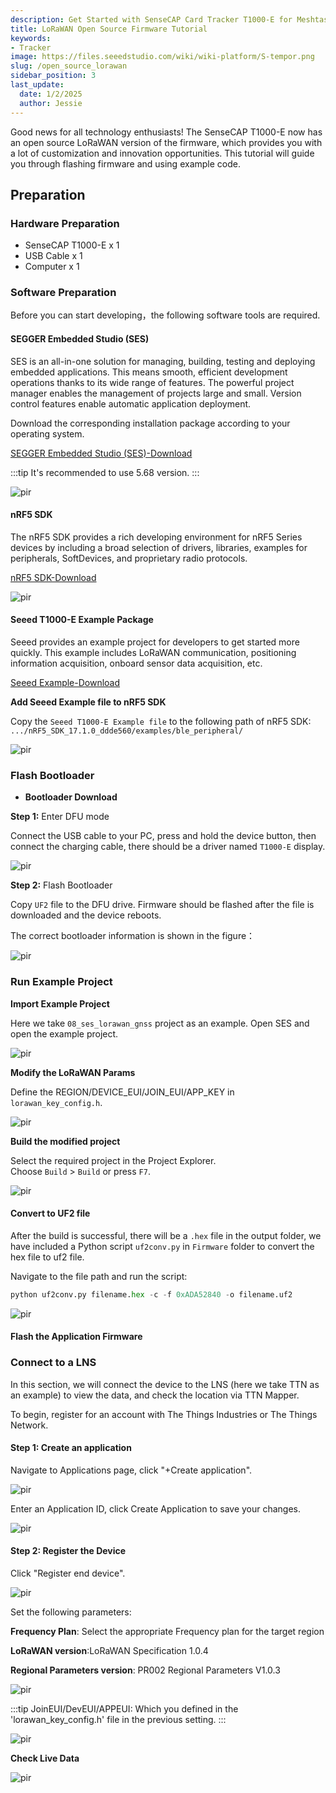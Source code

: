 ```yaml
---
description: Get Started with SenseCAP Card Tracker T1000-E for Meshtastic
title: LoRaWAN Open Source Firmware Tutorial
keywords:
- Tracker
image: https://files.seeedstudio.com/wiki/wiki-platform/S-tempor.png
slug: /open_source_lorawan
sidebar_position: 3
last_update:
  date: 1/2/2025
  author: Jessie
---
```



Good news for all technology enthusiasts! The SenseCAP T1000-E now has an open source LoRaWAN version of the firmware, which provides you with a lot of customization and innovation opportunities. This tutorial will guide you through flashing firmware and using example code.

## Preparation

### Hardware Preparation

* SenseCAP T1000-E x 1
* USB Cable x 1
* Computer x 1


### Software Preparation

Before you can start developing，the following software tools are required.

#### SEGGER Embedded Studio (SES)

SES is an all-in-one solution for managing, building, testing and deploying embedded applications. This means smooth, efficient development operations thanks to its wide range of features. The powerful project manager enables the management of projects large and small. Version control features enable automatic application deployment.

Download the corresponding installation package according to your operating system.

<a  href="https://www.segger.com/products/development-tools/embedded-studio/" target="_blank"><span>SEGGER Embedded Studio (SES)-Download</span></a>


:::tip 
It's recommended to use 5.68 version.
:::

<p style={{textAlign: 'center'}}><img src="https://files.seeedstudio.com/wiki/SenseCAP/Wio-WM1110%20Dev%20Kit/5.68version.png" alt="pir" width={800} height="auto" /></p>



#### nRF5 SDK

The nRF5 SDK provides a rich developing environment for nRF5 Series devices by including a broad selection of drivers, libraries, examples for peripherals, SoftDevices, and proprietary radio protocols.



<a  href="https://www.nordicsemi.com/Products/Development-software/nRF5-SDK/Download#infotabs" target="_blank"><span>nRF5 SDK-Download</span></a>

<p style={{textAlign: 'center'}}><img src="https://files.seeedstudio.com/wiki/SenseCAP/Wio-WM1110%20Dev%20Kit/SDK_version.png" alt="pir" width={800} height="auto" /></p>


#### Seeed T1000-E Example Package

Seeed provides an example project for developers to get started more quickly. This example includes LoRaWAN communication, positioning information acquisition, onboard sensor data acquisition, etc.

<a  href="https://github.com/Seeed-Studio/Seeed_Wio_WM1110_Dev_Board" target="_blank"><span>Seeed Example-Download</span></a>


**Add Seeed Example file to nRF5 SDK**

Copy the `Seeed T1000-E Example file` to the following path of nRF5 SDK:
`.../nRF5_SDK_17.1.0_ddde560/examples/ble_peripheral/`

<p style={{textAlign: 'center'}}><img src="https://files.seeedstudio.com/wiki/SenseCAP/Wio-WM1110%20Dev%20Kit/copyfile.png" alt="pir" width={800} height="auto" /></p>





### Flash Bootloader

* **Bootloader Download**

**Step 1:** Enter DFU mode


Connect the USB cable to your PC, press and hold the device button, then connect the charging cable, there should be a driver named `T1000-E` display.


<p style={{textAlign: 'center'}}><img src="https://files.seeedstudio.com/wiki/SenseCAP/Meshtastic/file-path.png" alt="pir" width={600} height="auto" /></p>


**Step 2:** Flash Bootloader


Copy `UF2` file to the DFU drive. Firmware should be flashed after the file is downloaded and the device reboots.

The correct bootloader information is shown in the figure：

<p style={{textAlign: 'center'}}><img src="https://files.seeedstudio.com/wiki/SenseCAP/Meshtastic/bootloader-info.png" alt="pir" width={600} height="auto" /></p>



### Run Example Project


**Import Example Project**

Here we take `08_ses_lorawan_gnss` project as an example.
Open SES and open the example project.

<p style={{textAlign: 'center'}}><img src="https://files.seeedstudio.com/wiki/SenseCAP/Wio-WM1110%20Dev%20Kit/opensolution.png" alt="pir" width={800} height="auto" /></p>




**Modify the LoRaWAN Params**

Define the REGION/DEVICE_EUI/JOIN_EUI/APP_KEY in `lorawan_key_config.h`.


<p style={{textAlign: 'center'}}><img src="https://files.seeedstudio.com/wiki/SenseCAP/Meshtastic/keys-define.png" alt="pir" width={800} height="auto" /></p>

**Build the modified project**


Select the required project in the Project Explorer.<br/>
Choose `Build` > `Build` or press `F7`.


<p style={{textAlign: 'center'}}><img src="https://files.seeedstudio.com/wiki/SenseCAP/Meshtastic/build-done.png" alt="pir" width={800} height="auto" /></p>


#### Convert to UF2 file

After the build is successful, there will be a `.hex` file in the output folder, we have included a Python script `uf2conv.py` in `Firmware` folder to convert the hex file to uf2 file.


Navigate to the file path and run the script:

```py
python uf2conv.py filename.hex -c -f 0xADA52840 -o filename.uf2
```


<p style={{textAlign: 'center'}}><img src="https://files.seeedstudio.com/wiki/SenseCAP/Meshtastic/convert-uf2.png" alt="pir" width={600} height="auto" /></p>


#### Flash the Application Firmware




### Connect to a LNS


In this section, we will connect the device to the LNS (here we take TTN as an example) to view the data, and check the location via TTN Mapper.


To begin, register for an account with The Things Industries or The Things Network.


#### Step 1: Create an application

Navigate to Applications page, click "+Create application".

<p style={{textAlign: 'center'}}><img src="https://files.seeedstudio.com/wiki/SenseCAP/Wio-WM1110%20Dev%20Kit/create_application.png" alt="pir" width={800} height="auto" /></p>

Enter an Application ID, click Create Application to save your changes.

<p style={{textAlign: 'center'}}><img src="https://files.seeedstudio.com/wiki/SenseCAP/Wio-WM1110%20Dev%20Kit/create_application1.png" alt="pir" width={800} height="auto" /></p>


#### Step 2: Register the Device


Click "Register end device".


<p style={{textAlign: 'center'}}><img src="https://files.seeedstudio.com/wiki/SenseCAP/Wio-WM1110%20Dev%20Kit/register_device.png" alt="pir" width={800} height="auto" /></p>

Set the following parameters:

**Frequency Plan**: Select the appropriate Frequency plan for the target region

**LoRaWAN version**:LoRaWAN Specification 1.0.4

**Regional Parameters version**: PR002 Regional Parameters V1.0.3


<p style={{textAlign: 'center'}}><img src="https://files.seeedstudio.com/wiki/SenseCAP/Wio-WM1110%20Dev%20Kit/register_device1.png" alt="pir" width={800} height="auto" /></p>


:::tip 
JoinEUI/DevEUI/APPEUI: Which you defined in the 'lorawan_key_config.h' file in the previous setting.
:::


<p style={{textAlign: 'center'}}><img src="https://files.seeedstudio.com/wiki/SenseCAP/Wio-WM1110%20Dev%20Kit/register_device5.png" alt="pir" width={800} height="auto" /></p>


**Check Live Data**

<p style={{textAlign: 'center'}}><img src="https://files.seeedstudio.com/wiki/SenseCAP/Meshtastic/payload-data.png" alt="pir" width={800} height="auto" /></p>





